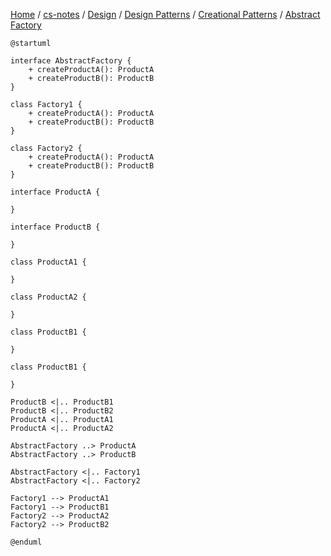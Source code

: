 [Home](https://mengxianbin.github.io) /
[cs-notes](https://mengxianbin.github.io/cs-notes/site) /
[Design](https://mengxianbin.github.io/cs-notes/site/Design) /
[Design Patterns](https://mengxianbin.github.io/cs-notes/site/Design/Design%20Patterns) /
[Creational Patterns](https://mengxianbin.github.io/cs-notes/site/Design/Design%20Patterns/Creational%20Patterns) /
[Abstract Factory](https://mengxianbin.github.io/cs-notes/site/Design/Design%20Patterns/Creational%20Patterns/Abstract%20Factory)

```plantuml
@startuml

interface AbstractFactory {
    + createProductA(): ProductA
    + createProductB(): ProductB
}

class Factory1 {
    + createProductA(): ProductA
    + createProductB(): ProductB
}

class Factory2 {
    + createProductA(): ProductA
    + createProductB(): ProductB
}

interface ProductA {

}

interface ProductB {

}

class ProductA1 {

}

class ProductA2 {
    
}

class ProductB1 {
    
}

class ProductB1 {
    
}

ProductB <|.. ProductB1
ProductB <|.. ProductB2
ProductA <|.. ProductA1
ProductA <|.. ProductA2

AbstractFactory ..> ProductA
AbstractFactory ..> ProductB

AbstractFactory <|.. Factory1
AbstractFactory <|.. Factory2

Factory1 --> ProductA1
Factory1 --> ProductB1
Factory2 --> ProductA2
Factory2 --> ProductB2

@enduml
```
